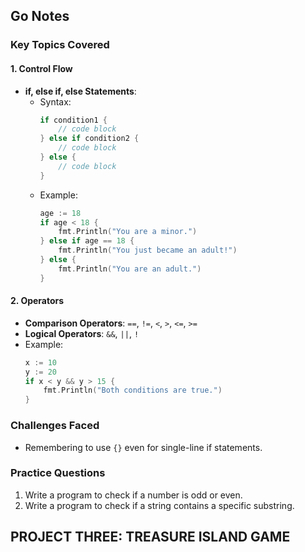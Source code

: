 ## Go Notes

### Key Topics Covered

#### 1. **Control Flow**
- **if, else if, else Statements**:
  - Syntax:
    ```go
    if condition1 {
        // code block
    } else if condition2 {
        // code block
    } else {
        // code block
    }
    ```
  - Example:
    ```go
    age := 18
    if age < 18 {
        fmt.Println("You are a minor.")
    } else if age == 18 {
        fmt.Println("You just became an adult!")
    } else {
        fmt.Println("You are an adult.")
    }
    ```

#### 2. **Operators**
- **Comparison Operators**: `==`, `!=`, `<`, `>`, `<=`, `>=`
- **Logical Operators**: `&&`, `||`, `!`
- Example:
  ```go
  x := 10
  y := 20
  if x < y && y > 15 {
      fmt.Println("Both conditions are true.")
  }
  ```

### Challenges Faced
- Remembering to use `{}` even for single-line if statements.

### Practice Questions
1. Write a program to check if a number is odd or even.
2. Write a program to check if a string contains a specific substring.

## PROJECT THREE: TREASURE ISLAND GAME